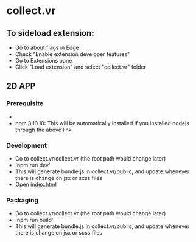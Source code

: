 # collect.vr

## To sideload extension:
  - Go to [about:flags](about:flags) in Edge
  - Check "Enable extension developer features"
  - Go to Extensions pane
  - Click "Load extension" and select "collect.vr" folder

## 2D APP
### Prerequisite
  - [NodeJS v6.11.1]: (https://nodejs.org/en/)
  - npm 3.10.10: This will be automatically installed if you installed nodejs through the above link.

### Development
  - Go to collect.vr/collect.vr (the root path would change later)
  - 'npm run dev'
  - This will generate bundle.js in collect.vr/public, and update whenever there is change on jsx or scss files
  - Open index.html

### Packaging
  - Go to collect.vr/collect.vr (the root path would change later)
  - 'npm run build'
  - This will generate bundle.js in collect.vr/public, and update whenever there is change on jsx or scss files
